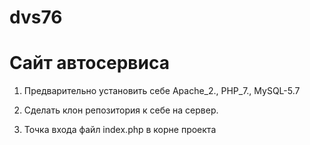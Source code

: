 # dvs76
# Сайт автосервиса

1. Предварительно установить себе Apache_2., PHP_7., MySQL-5.7

2. Сделать клон репозитория к себе на сервер.

3. Точка входа файл index.php в корне проекта

